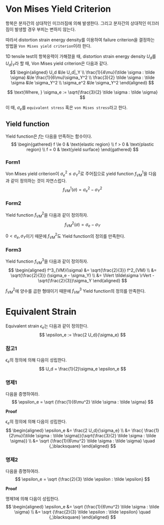 # Von Mises Yield Criterion
항복은 분자간의 상대적인 미끄러짐에 의해 발생한다. 그리고 분자간의 상대적인 미끄러짐이 발생할 경우 부피는 변하지 않는다.

따라서 distortion strain energy density를 이용하여 failure criterion을 결정하는 방법을 `Von Mises yield criterion`이라 한다.

1D tensile test의 항복응력이 가해졌을 때, distortion strain energy density $U_d$를 $U_d|_Y$라 할 때, Von Mises yield criterion은 다음과 같다.
$$ \begin{aligned} U_d &\le U_d|_Y \\ \frac{1}{4\mu}(\tilde \sigma : \tilde \sigma) &\le \frac{1}{6\mu}\sigma_Y^2 \\ \frac{3}{2} \tilde \sigma : \tilde \sigma &\le \sigma_Y^2 \\ \sigma_e^2 &\le \sigma_Y^2 \end{aligned}  $$

$$ \text{Where, } \sigma_e := \sqrt{\frac{3}{2} \tilde \sigma : \tilde \sigma} $$

이 때, $\sigma_e$를 `equivalent stress` 혹은 `von Mises stress`라고 한다.

## Yield function
Yield function은 $f$는 다음을 만족하는 함수이다.
$$ \begin{gathered} f \le 0 & \text{elastic region} \\ f > 0 & \text{plastic region} \\ f = 0 & \text{yield surface} \end{gathered} $$

### Form1
Von Mises yield criterion이 $\sigma_e^2 \le \sigma_Y^2$로 주어짐으로 yield function $f^1_{VM}$을 다음과 같이 정의하는 것이 자연스럽다.
$$ f^1_{VM}(\sigma) = \sigma_e^2 - \sigma_Y^2 $$

### Form2
Yield function $f_{VM}^2$을 다음과 같이 정의하자.
$$ f^2_{VM}(\sigma) = \sigma_e - \sigma_Y $$

$0 < \sigma_e, \sigma_Y$이기 때문에 $f_{VM}^2$도 Yield function의 정의를 만족한다.

### Form3
Yield function $f_{VM}^3$을 다음과 같이 정의하자.
$$ \begin{aligned} f^3_{VM}(\sigma) &= \sqrt{\frac{2}{3}} f^2_{VM} \\ &= \sqrt{\frac{2}{3}} (\sigma_e - \sigma_Y) \\ &= \lVert \tilde\sigma \rVert - \sqrt{\frac{2}{3}}\sigma_Y \end{aligned} $$

$f_{VM}^2$에 양수를 곱한 형태이기 때문에 $f_{VM}^3$ Yield function의 정의를 만족한다.

# Equivalent Strain 
Equivalent strain $\epsilon_e$는 다음과 같이 정의한다.
$$ \epsilon_e := \frac{2 U_d}{\sigma_e}  $$

### 참고1
$\epsilon_e$의 정의에 의해 다음이 성립한다.
$$ U_d = \frac{1}{2}\sigma_e \epsilon_e  $$

### 명제1
다음을 증명하여라.
$$ \epsilon_e = \sqrt {\frac{1}{6\mu^2} \tilde \sigma : \tilde \sigma} $$

**Proof**

$\epsilon_e$의 정의에 의해 다음이 성립한다.
$$ \begin{aligned} \epsilon_e &= \frac{2 U_d}{\sigma_e} \\ &= \frac{ \frac{1}{2\mu}(\tilde \sigma : \tilde \sigma)}{\sqrt{\frac{3}{2} \tilde \sigma : \tilde \sigma}} \\ &= \sqrt {\frac{1}{6\mu^2} \tilde \sigma : \tilde \sigma} \quad {_\blacksquare} \end{aligned}  $$

### 명제2
다음을 증명하여라.
$$ \epsilon_e = \sqrt {\frac{2}{3} \tilde \epsilon : \tilde \epsilon} $$

**Proof**

명제1에 의해 다음이 성립한다.
$$ \begin{aligned} \epsilon_e &= \sqrt {\frac{1}{6\mu^2} \tilde \sigma : \tilde \sigma} \\ &= \sqrt {\frac{2}{3} \tilde \epsilon : \tilde \epsilon} \quad {_\blacksquare} \end{aligned} $$